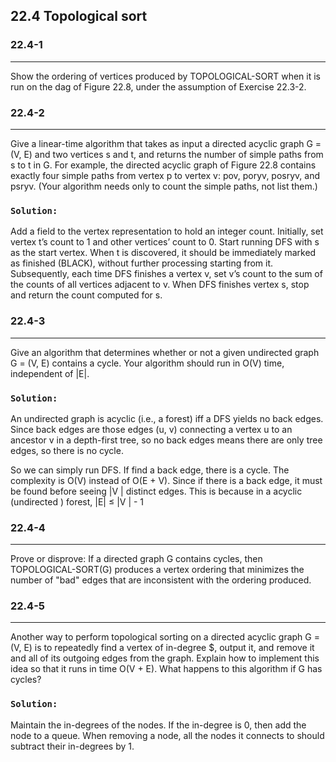 ## 22.4 Topological sort

### 22.4-1
***
Show the ordering of vertices produced by TOPOLOGICAL-SORT when it is run on the dag of Figure 22.8, under the assumption of Exercise 22.3-2.

### 22.4-2
***
Give a linear-time algorithm that takes as input a directed acyclic graph G = (V, E) and two vertices s and t, and returns the number of 
simple paths from s to t in G. For example, the directed acyclic graph of Figure 22.8 contains exactly four simple paths from vertex p 
to vertex v: pov, poryv, posryv, and psryv. (Your algorithm needs only to count the simple paths, not list them.)

### `Solution:`
Add a field to the vertex representation to hold an integer count. Initially, set vertex t’s count to 1 and other vertices’ count to 0. 
Start running DFS with s as the start vertex. When t is discovered, it should be immediately marked as finished (BLACK), without further 
processing starting from it. Subsequently, each time DFS finishes a vertex v, set v’s count to the sum of the counts of all vertices 
adjacent to v. When DFS finishes vertex s, stop and return the count computed for s.

### 22.4-3
***
Give an algorithm that determines whether or not a given undirected graph G = (V, E) contains a cycle. Your algorithm should run in O(V) 
time, independent of |E|.

### `Solution:`
An undirected graph is acyclic (i.e., a forest) iff a DFS yields no back edges. Since back edges are those edges (u, v) connecting a 
vertex u to an ancestor v in a depth-first tree, so no back edges means there are only tree edges, so there is no cycle.

So we can simply run DFS. If find a back edge, there is a cycle. The complexity is O(V) instead of O(E + V). Since if there is a back 
edge, it must be found before seeing |V | distinct edges. This is because in a acyclic (undirected ) forest, |E| ≤ |V | - 1

### 22.4-4
*** 
Prove or disprove: If a directed graph G contains cycles, then TOPOLOGICAL-SORT(G) produces a vertex ordering that minimizes the number 
of "bad" edges that are inconsistent with the ordering produced.

### 22.4-5
***
Another way to perform topological sorting on a directed acyclic graph G = (V, E) is to repeatedly find a vertex of in-degree $, output 
it, and remove it and all of its outgoing edges from the graph. Explain how to implement this idea so that it runs in time O(V + E). 
What happens to this algorithm if G has cycles?

### `Solution:`
Maintain the in-degrees of the nodes. If the in-degree is 0, then add the node to a queue. When removing a node, all the nodes it 
connects to should subtract their in-degrees by 1.
